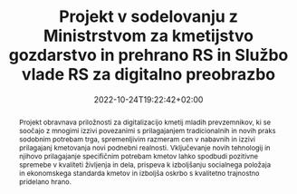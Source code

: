 ---
title: "Projekt v sodelovanju z Ministrstvom za kmetijstvo gozdarstvo in prehrano RS in Službo vlade RS za digitalno
preobrazbo"
date: 2022-10-24T19:22:42+02:00
yearStart: 2022
yearEnd: 2023
abstract: "Projekt obravnava priložnosti za digitalizacijo kmetij mladih prevzemnikov, ki se soočajo z mnogimi izzivi
povezanimi s prilagajanjem tradicionalnih in novih praks sodobnim potrebam trga, spremenljivim razmeram cen v nabavnih
in izzivi prilagajanj kmetovanja novi podnebni realnosti. Vključevanje novih tehnologij in njihovo prilagajanje
specifičnim potrebam kmetov lahko spodbudi pozitivne spremebe v kvaliteti življenja in dela, prispeva k izboljšanju
socialnega položaja in ekonomskega standarda kmetov in izboljša oskrbo s kvalitetno trajnostno pridelano hrano."
draft: false
active: true
---